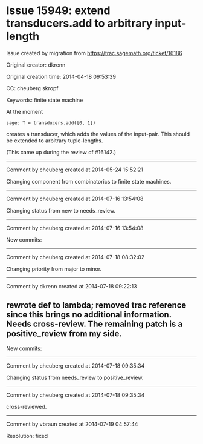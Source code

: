 # Issue 15949: extend transducers.add to arbitrary input-length

Issue created by migration from https://trac.sagemath.org/ticket/16186

Original creator: dkrenn

Original creation time: 2014-04-18 09:53:39

CC:  cheuberg skropf

Keywords: finite state machine

At the moment

```
sage: T = transducers.add([0, 1])
```

creates a transducer, which adds the values of the input-pair. This should be extended to arbitrary tuple-lengths.

(This came up during the review of #16142.)


---

Comment by cheuberg created at 2014-05-24 15:52:21

Changing component from combinatorics to finite state machines.


---

Comment by cheuberg created at 2014-07-16 13:54:08

Changing status from new to needs_review.


---

Comment by cheuberg created at 2014-07-16 13:54:08

New commits:


---

Comment by cheuberg created at 2014-07-18 08:32:02

Changing priority from major to minor.


---

Comment by dkrenn created at 2014-07-18 09:22:13

rewrote def to lambda; removed trac reference since this brings no additional information. Needs cross-review. The remaining patch is a positive_review from my side.
----
New commits:


---

Comment by cheuberg created at 2014-07-18 09:35:34

Changing status from needs_review to positive_review.


---

Comment by cheuberg created at 2014-07-18 09:35:34

cross-reviewed.


---

Comment by vbraun created at 2014-07-19 04:57:44

Resolution: fixed

